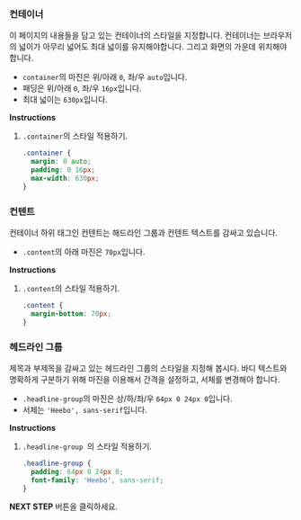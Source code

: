 ### 컨테이너
이 페이지의 내용들을 담고 있는 컨테이너의 스타일을 지정합니다. 컨테이너는 브라우저의 넓이가 아무리 넓어도 최대 넓이를 유지해야합니다. 그리고 화면의 가운데 위치해야합니다. 

* `container`의 마진은 위/아래 `0`, 좌/우 `auto`입니다.
* 패딩은 위/아래 `0`, 좌/우 `16px`입니다.
* 최대 넓이는 `630px`입니다.


**Instructions**
1. `.container`의 스타일 적용하기. 
    ```css
    .container {
      margin: 0 auto;
      padding: 0 16px;
      max-width: 630px;
    }
    ```



### 컨텐트

컨테이너 하위 태그인 컨텐트는 해드라인 그룹과 컨텐트 텍스트를 감싸고 있습니다.  

- `.content`의 아래 마진은 `70px`입니다.

**Instructions**

1. `.content`의 스타일 적용하기.

   ```css
   .content {
     margin-bottom: 70px;
   }
   ```



### 헤드라인 그룹

제목과 부제목을 감싸고 있는 헤드라인 그룹의 스타일을 지정해 봅시다. 바디 텍스트와 명확하게 구분하기 위해 마진을 이용해서 간격을 설정하고, 서체를 변경해야 합니다.

* `.headline-group`의 마진은 상/하/좌/우 `64px 0 24px 0`입니다.
* 서체는 `'Heebo', sans-serif`입니다.


**Instructions**
1. `.headline-group `의 스타일 적용하기.
    ```css
    .headline-group {
      padding: 64px 0 24px 0;
      font-family: 'Heebo', sans-serif;
    }
    ```




**NEXT STEP** 버튼을 클릭하세요.